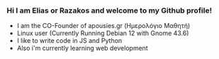 ### Hi I am Elias or Razakos and welcome to my Github profile!

- I am the CO-Founder of apousies.gr (Ημερολόγιο Μαθητή)
- Linux user (Currently Running Debian 12 with Gnome 43.6)
- I like to write code in JS and Python
- Also i'm currently learning web development 
<!--
**eliasdion/eliasdion** is a ✨ _special_ ✨ repository because its `README.md` (this file) appears on your GitHub profile.

Here are some ideas to get you started:

- 🔭 I’m currently working on ...
- 🌱 I’m currently learning ...
- 👯 I’m looking to collaborate on ...
- 🤔 I’m looking for help with ...
- 💬 Ask me about ...
- 📫 How to reach me: ...
- 😄 Pronouns: ...
- ⚡ Fun fact: ...
-->
